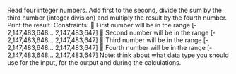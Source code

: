 Read four integer numbers. Add first to the second, divide the sum by the third number (integer division) and
multiply the result by the fourth number. Print the result.
Constraints:
 First number will be in the range [‐2,147,483,648... 2,147,483,647]
 Second number will be in the range [‐2,147,483,648... 2,147,483,647]
 Third number will be in the range [‐2,147,483,648... 2,147,483,647]
 Fourth number will be in the range [‐2,147,483,648... 2,147,483,647]
Note: think about what data type you should use for the input, for the output and during the calculations.
